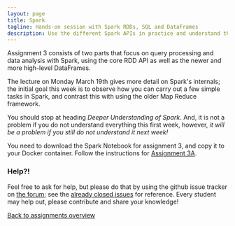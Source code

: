 ```yaml
---
layout: page
title: Spark
tagline: Hands-on session with Spark RDDs, SQL and DataFrames
description: Use the different Spark APIs in practice and understand their inner workings.
---
```


Assignment 3 consists of two parts that focus on query processing and data analysis with Spark,
using the core RDD API as well as the newer and more high-level DataFrames.

The lecture on Monday March 19th gives more detail on Spark's internals;
the initial goal this week is to observe how you can carry out a few simple tasks in Spark,
and contrast this with using the older Map Reduce framework.

You should stop at heading _Deeper Understanding of Spark_.
And, it is not a problem if you do not understand everything this first week,
however, _it will be a problem if you still do not understand it next week!_

<!--
You accept the assignment via Github for Education, using 
[__this invitation link__](https://classroom.github.com/assignment-invitations/ba5deb387f2b05e70253cf91e478d076).
-->

You need to download the Spark Notebook for assignment 3, and copy it to your Docker container.
Follow the instructions for [Assignment 3A](A3a-spark-rdd.html).

<!--
+ [Assignment 3B](A3b-spark-df.html)

### Blog Post

The assignment is to write a blog post about your experience with Spark.

While assignment 3A looks into RDDs, the data representation and query processing internals of using Spark,
assignment 3B is focused on the use of Dataframes and Spark SQL. It is up to you to choose the preferred angle
for your blog post: you may focus on the Spark internals where the emphasis is assignment 3A (looking into the
details of query processing in Spark, perhaps using some of the queries in the 3B notebook to illustrate your
point) or assignment 3B (focusing on the analytical side, e.g. by analyzing a different dataset).
Whatever you choose, include in your blog post the insights you gain from inspecting the Spark UI after
issuing commands from the notebooks.

#### Option A

If you choose the query processing angle, I suggest you use data we already worked with in the notebooks
for assignments 3A and 3B.

Interesting aspects of Spark you might want to address include the lazy evaluation, the effect of caching RDDs,
partitioning of the RDDs, etc. Ideally, you would experiment with a few alternative solutions for the same
high-level objective, and/or different choices in the setup of the dataset (like number of partitions, how
to avoid shuffles, relationship between number of shuffles and overall processing cost, etc.).

#### Option B

If you choose the data analysis angle, I suggest to choose one idea from the three directions discussed next,
and reflect in the blog post on the process that you followed to analyze the data.

The most basic version for a blog post from the angle of assignment 3B would be to continue the analysis of the
data we already used in the notebook. Can you provide a more complete list of dated quarters or improve the estimated
dates? Include different data, or answer a different question about this data?

Alternatively, you could decide to carry out a small analysis of a different open dataset, of your own choice;
and present to your readers some basic properties of that data. _You will notice that it is harder than following
instructions, and you run the risk of getting stuck because the data does not parse well, etc._

As a third and final suggestion, the assignment repo gives you three different datasets involved in 
a task I recently encountered myself, in the context of the organization of the ACM SIGIR conference in 2017.
The provided data consists of the following three files:

* `SIGIR2017-invitees.csv` is the spreadsheet we used in September to invite program committee members;
* `committee.csv` is a recent (April) dump of the committee member metadata from the conference system we use;
* `committee_topic.csv` contains additional information, about the committee members' expertise.

We would like to pass on the original spreadsheet to the PC Chairs of SIGIR 2018; it includes a manually curated
field with their DBLP page (their publications). However, some of the PC members have moved institute, or changed their
contact details like email address; this is only reflected in the dump taken from the conference system.
Perhaps we would also want to enrich the data to be passed on with additional columns like personal webpage
and topics of interest.

The assignment for you would then be to (use Spark to) combine the three datasets into a new integrated dataset
that we could hand over to the 2018 chairs. Your blog post would discuss the choices you make (I would expect
that the blog post is supported by a new Spark Notebook that you should push to the assignment repo).

__If you choose the data integration problem for your blog post, do make sure that you do not publish the datasets
themselves publically, and only describe the analysis.__

### Done

When you completed the assignment, push your blog post to the first assignment's repository
(in the `gh-pages` branch or it will not render).

and include a link to the published blog post in the README of the third assignment repository.
Push the updated README as well as your own code or notebook to the third assignment repository.

-->

### Help?!

Feel free to ask for help, but please do that by using the github issue tracker on [the forum](https://github.com/rubigdata/forum-2018/); 
see the [already closed issues](https://github.com/rubigdata/forum-2018/issues?q=is%3Aissue+is%3Aclosed) for reference.
Every student may help out, please contribute and share your knowledge! 

[Back to assignments overview](../index.html)
